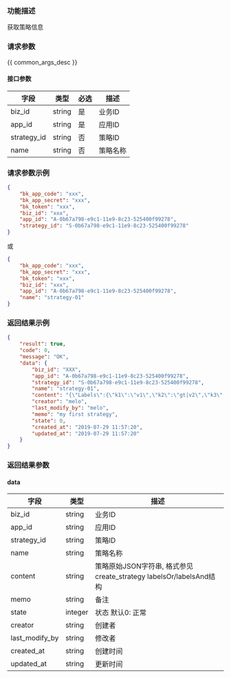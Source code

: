 ### 功能描述

获取策略信息

### 请求参数

{{ common_args_desc }}

#### 接口参数

| 字段        |  类型     | 必选   |  描述   |
|-------------|-----------|--------|---------|
| biz_id      |  string   | 是     | 业务ID  |
| app_id      |  string   | 是     | 应用ID  |
| strategy_id |  string   | 否     | 策略ID  |
| name        |  string   | 否     | 策略名称|

### 请求参数示例

```json
{
    "bk_app_code": "xxx",
    "bk_app_secret": "xxx",
    "bk_token": "xxx",
    "biz_id": "xxx",
    "app_id": "A-0b67a798-e9c1-11e9-8c23-525400f99278",
    "strategy_id": "S-0b67a798-e9c1-11e9-8c23-525400f99278"
}
```
或

```json
{
    "bk_app_code": "xxx",
    "bk_app_secret": "xxx",
    "bk_token": "xxx",
    "biz_id": "xxx",
    "app_id": "A-0b67a798-e9c1-11e9-8c23-525400f99278",
    "name": "strategy-01"
}
```

### 返回结果示例

```json
{
    "result": true,
    "code": 0,
    "message": "OK",
    "data": {
        "biz_id": "XXX",
        "app_id": "A-0b67a798-e9c1-11e9-8c23-525400f99278",
        "strategy_id": "S-0b67a798-e9c1-11e9-8c23-525400f99278",
        "name": "strategy-01",
        "content": "{\"Labels\":{\"k1\":\"v1\",\"k2\":\"gt|v2\",\"k3\":\"le|v3\"},\"LabelsAnd\":{\"k1\":\"ne|v1\",\"k2\":\"lt|v2\",\"k3\":\"ge|v3\"}}",
        "creator": "melo",
        "last_modify_by": "melo",
        "memo": "my first strategy",
        "state": 0,
        "created_at": "2019-07-29 11:57:20",
        "updated_at": "2019-07-29 11:57:20"
    }
}
```

### 返回结果参数

#### data

| 字段           | 类型      | 描述    |
|----------------|-----------|---------|
| biz_id         |  string   | 业务ID  |
| app_id         |  string   | 应用ID  |
| strategy_id    |  string   | 策略ID  |
| name           |  string   | 策略名称|
| content        |  string   | 策略原始JSON字符串, 格式参见create_strategy labelsOr/labelsAnd结构 |
| memo           |  string   | 备注 |
| state          |  integer  | 状态 默认0: 正常 |
| creator        |  string   | 创建者 |
| last_modify_by |  string   | 修改者 |
| created_at     |  string   | 创建时间 |
| updated_at     |  string   | 更新时间 |
